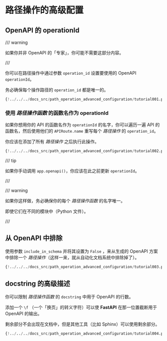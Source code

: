 # 路径操作的高级配置

## OpenAPI 的 operationId

/// warning

如果你并非 OpenAPI 的「专家」，你可能不需要这部分内容。

///

你可以在路径操作中通过参数 `operation_id` 设置要使用的 OpenAPI `operationId`。

务必确保每个操作路径的 `operation_id` 都是唯一的。

```Python hl_lines="6"
{!../../../docs_src/path_operation_advanced_configuration/tutorial001.py!}
```

### 使用 *路径操作函数* 的函数名作为 operationId

如果你想用你的 API 的函数名作为 `operationId` 的名字，你可以遍历一遍 API 的函数名，然后使用他们的 `APIRoute.name` 重写每个 *路径操作* 的 `operation_id`。

你应该在添加了所有 *路径操作* 之后执行此操作。

```Python hl_lines="2 12 13 14 15 16 17 18 19 20 21 24"
{!../../../docs_src/path_operation_advanced_configuration/tutorial002.py!}
```

/// tip

如果你手动调用 `app.openapi()`，你应该在此之前更新 `operationId`。

///

/// warning

如果你这样做，务必确保你的每个 *路径操作函数* 的名字唯一。

即使它们在不同的模块中（Python 文件）。

///

## 从 OpenAPI 中排除

使用参数 `include_in_schema` 并将其设置为 `False` ，来从生成的 OpenAPI 方案中排除一个 *路径操作*（这样一来，就从自动化文档系统中排除掉了）。

```Python hl_lines="6"
{!../../../docs_src/path_operation_advanced_configuration/tutorial003.py!}
```

## docstring 的高级描述

你可以限制 *路径操作函数* 的 `docstring` 中用于 OpenAPI 的行数。

添加一个 `\f` （一个「换页」的转义字符）可以使 **FastAPI** 在那一位置截断用于 OpenAPI 的输出。

剩余部分不会出现在文档中，但是其他工具（比如 Sphinx）可以使用剩余部分。


```Python hl_lines="19 20 21 22 23 24 25 26 27 28 29"
{!../../../docs_src/path_operation_advanced_configuration/tutorial004.py!}
```
